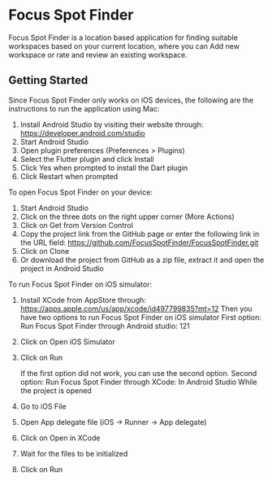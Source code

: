# Focus Spot Finder

Focus Spot Finder is a location based application for finding suitable workspaces
based on your current location, where you can Add new workspace or rate and review an existing
workspace.


## Getting Started

Since Focus Spot Finder only works on iOS devices, the following are the instructions to run the application using Mac:

1.	Install Android Studio by visiting their website through: https://developer.android.com/studio
2.	Start Android Studio
3.	Open plugin preferences (Preferences > Plugins)
4.	Select the Flutter plugin and click Install
5.	Click Yes when prompted to install the Dart plugin
6.	Click Restart when prompted

To open Focus Spot Finder on your device:
1.	Start Android Studio
2.	Click on the three dots on the right upper corner (More Actions)
3.	Click on Get from Version Control
4.	Copy the project link from the GitHub page or enter the following link in the URL field: https://github.com/FocusSpotFinder/FocusSpotFinder.git
5.	Click on Clone
6.	Or download the project from GitHub as a zip file, extract it and open the project in Android Studio

To run Focus Spot Finder on iOS simulator:
1.	Install XCode from AppStore through: https://apps.apple.com/us/app/xcode/id497799835?mt=12
      Then you have two options to run Focus Spot Finder on iOS simulator
      First option: Run Focus Spot Finder through Android studio: 121  
1.	Click on Open iOS Simulator
2.	Click on Run 
      
      If the first option did not work, you can use the second option.
      Second option: Run Focus Spot Finder through XCode:
      In Android Studio While the project is opened
1.	Go to iOS File
2.	Open App delegate file (iOS -> Runner -> App delegate)
3.	Click on Open in XCode
4.	Wait for the files to be initialized
5.	Click on Run 



